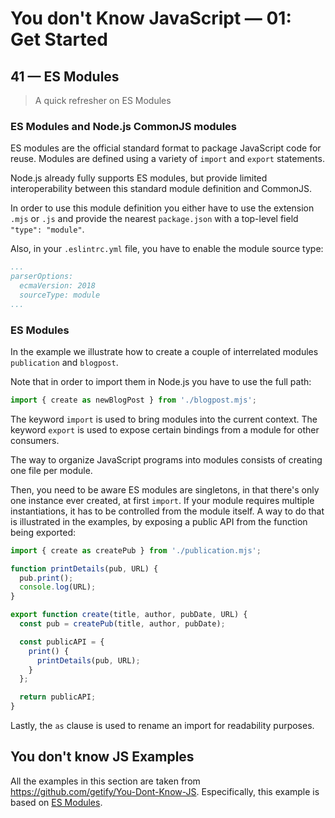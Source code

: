 # You don't Know JavaScript &mdash; 01: Get Started
## 41 &mdash; ES Modules
> A quick refresher on ES Modules

### ES Modules and Node.js CommonJS modules
ES modules are the official standard format to package JavaScript code for reuse. Modules are defined using a variety of `import` and `export` statements.

Node.js already fully supports ES modules, but provide limited interoperability between this standard module definition and CommonJS.

In order to use this module definition you either have to use the extension `.mjs` or `.js` and provide the nearest `package.json` with a top-level field `"type": "module"`.

Also, in your `.eslintrc.yml` file, you have to enable the module source type:

```yml
...
parserOptions:
  ecmaVersion: 2018
  sourceType: module
...
```

### ES Modules
In the example we illustrate how to create a couple of interrelated modules `publication` and `blogpost`.

Note that in order to import them in Node.js you have to use the full path:

```javascript
import { create as newBlogPost } from './blogpost.mjs';
```

The keyword `import` is used to bring modules into the current context. The keyword `export` is used to expose certain bindings from a module for other consumers.

The way to organize JavaScript programs into modules consists of creating one file per module. 

Then, you need to be aware ES modules are singletons, in that there's only one instance ever created, at first `import`. If your module requires multiple instantiations, it has to be controlled from the module itself.
A way to do that is illustrated in the examples, by exposing a public API from the function being exported:

```javascript
import { create as createPub } from './publication.mjs';

function printDetails(pub, URL) {
  pub.print();
  console.log(URL);
}

export function create(title, author, pubDate, URL) {
  const pub = createPub(title, author, pubDate);

  const publicAPI = {
    print() {
      printDetails(pub, URL);
    }
  };

  return publicAPI;
}
```

Lastly, the `as` clause is used to rename an import for readability purposes.

## You don't know JS Examples
All the examples in this section are taken from https://github.com/getify/You-Dont-Know-JS.
Especifically, this example is based on [ES Modules](https://github.com/getify/You-Dont-Know-JS/blob/2nd-ed/get-started/ch2.md#es-modules).

